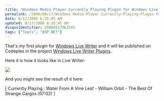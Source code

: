 ```yaml
---
title: "Windows Media Player Currently Playing Plugin for Windows Live Writer"
permalink: /2006/08/17/Windows-Media-Player-Currently-Playing-Plugin-for-Windows-Live-Writer/
date: 8/17/2006 6:35:45 AM
updated: 8/17/2006 6:35:45 AM
disqusIdentifier: 20060817063545
tags: ["Tools", "ASP.NET"]
---
```

That's my first plugin for [Windows Live Writer](http://windowslivewriter.spaces.live.com/) and it will be published on Codeplex in the project [Windows Live Writer Plugins](http://www.codeplex.com/Wiki/View.aspx?ProjectName=WLWPlugins).

Here it is how it looks like in Live Writer:
<!-- more -->

![](/images/2006/Windows-Media-Player-Currently-Playing-Plugin-for-Windows-Live-Writer-1.png) 

And you might see the result of it here:

[ Currently Playing : Water From A Vine Leaf - William Orbit - The Best Of Strange Cargos (07:02) ]

